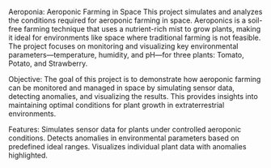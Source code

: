 Aeroponia: Aeroponic Farming in Space
This project simulates and analyzes the conditions required for aeroponic farming in space. Aeroponics is a soil-free farming technique that uses a nutrient-rich mist to grow plants, making it ideal for environments like space where traditional farming is not feasible. The project focuses on monitoring and visualizing key environmental parameters—temperature, humidity, and pH—for three plants: Tomato, Potato, and Strawberry.

Objective:
The goal of this project is to demonstrate how aeroponic farming can be monitored and managed in space by simulating sensor data, detecting anomalies, and visualizing the results. This provides insights into maintaining optimal conditions for plant growth in extraterrestrial environments.

Features:
Simulates sensor data for plants under controlled aeroponic conditions.
Detects anomalies in environmental parameters based on predefined ideal ranges.
Visualizes individual plant data with anomalies highlighted.
